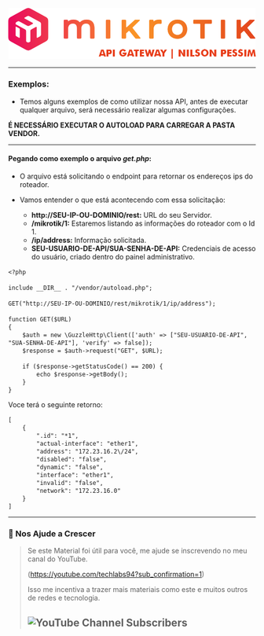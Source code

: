![Logomarca](../readme/logo.png)

---

### Exemplos:

* Temos alguns exemplos de como utilizar nossa API, antes de executar qualquer arquivo, será necessário realizar algumas configurações.

**É NECESSÁRIO EXECUTAR O AUTOLOAD PARA CARREGAR A PASTA VENDOR.**

---

#### Pegando como exemplo o arquivo *get.php*:

* O arquivo está solicitando o endpoint para retornar os endereços ips do roteador.

* Vamos entender o que está acontecendo com essa solicitação: 

  * **http://SEU-IP-OU-DOMINIO/rest:** URL do seu Servidor.
  * **/mikrotik/1:** Estaremos listando as informações do roteador com o Id 1.
  * **/ip/address:** Informação solicitada.
  * **SEU-USUARIO-DE-API/SUA-SENHA-DE-API:** Credenciais de acesso do usuário, criado dentro do painel administrativo.
```
<?php 

include __DIR__ . "/vendor/autoload.php";

GET("http://SEU-IP-OU-DOMINIO/rest/mikrotik/1/ip/address");

function GET($URL)
{
    $auth = new \GuzzleHttp\Client(['auth' => ["SEU-USUARIO-DE-API", "SUA-SENHA-DE-API"], 'verify' => false]);
    $response = $auth->request("GET", $URL);

    if ($response->getStatusCode() == 200) {
        echo $response->getBody();
    }
}

```

Voce terá o seguinte retorno:

```
[
    {
        ".id": "*1",
        "actual-interface": "ether1",
        "address": "172.23.16.2\/24",
        "disabled": "false",
        "dynamic": "false",
        "interface": "ether1",
        "invalid": "false",
        "network": "172.23.16.0"
    }
]
```

---


### :sparkling_heart: Nos Ajude a Crescer
>Se este Material foi útil para você, me ajude se inscrevendo no meu canal do YouTube.
>
>(https://youtube.com/techlabs94?sub_confirmation=1)
> 
>Isso me incentiva a trazer mais materiais como este e muitos outros de redes e tecnologia.
> 
>## ![YouTube Channel Subscribers](https://img.shields.io/youtube/channel/subscribers/UCWN6suTq5sZGqnSLos992Yw?style=social)
